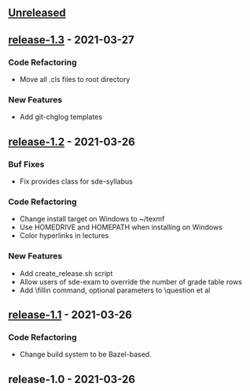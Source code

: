 
<a name="unreleased"></a>
## [Unreleased]


<a name="release-1.3"></a>
## [release-1.3] - 2021-03-27
### Code Refactoring
- Move all .cls files to root directory

### New Features
- Add git-chglog templates


<a name="release-1.2"></a>
## [release-1.2] - 2021-03-26
### Buf Fixes
- Fix provides class for sde-syllabus

### Code Refactoring
- Change install target on Windows to ~/texmf
- Use HOMEDRIVE and HOMEPATH when installing on Windows
- Color hyperlinks in lectures

### New Features
- Add create_release.sh script
- Allow users of sde-exam to override the number of grade table rows
- Add \fillin command, optional parameters to \question et al


<a name="release-1.1"></a>
## [release-1.1] - 2021-03-26
### Code Refactoring
- Change build system to be Bazel-based.


<a name="release-1.0"></a>
## release-1.0 - 2021-03-26

[Unreleased]: https://github.com/sengelha/latex-scripts/compare/release-1.3...HEAD
[release-1.3]: https://github.com/sengelha/latex-scripts/compare/release-1.2...release-1.3
[release-1.2]: https://github.com/sengelha/latex-scripts/compare/release-1.1...release-1.2
[release-1.1]: https://github.com/sengelha/latex-scripts/compare/release-1.0...release-1.1

